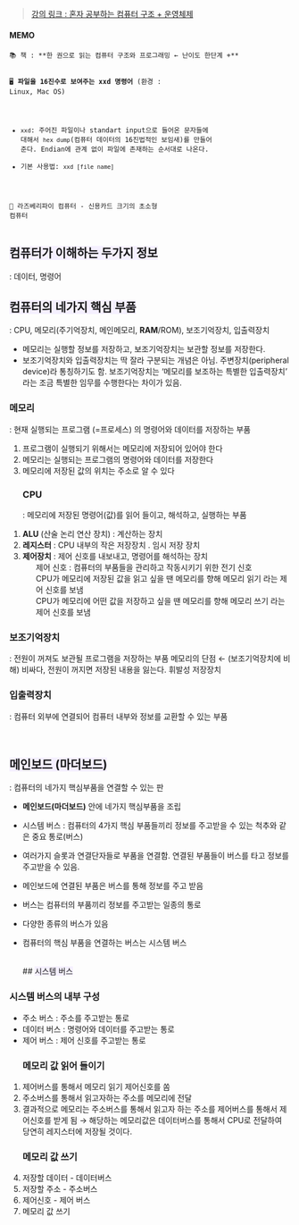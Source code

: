 <blockquote>
<p><a href="https://www.inflearn.com/course/%ED%98%BC%EC%9E%90-%EA%B3%B5%EB%B6%80%ED%95%98%EB%8A%94-%EC%BB%B4%ED%93%A8%ED%84%B0%EA%B5%AC%EC%A1%B0-%EC%9A%B4%EC%98%81%EC%B2%B4%EC%A0%9C/dashboard">강의 링크 : 혼자 공부하는 컴퓨터 구조 + 운영체제  </a></p>
</blockquote>
<h4 id="memo">MEMO</h4>
<pre><code>📚 책 : **한 권으로 읽는 컴퓨터 구조와 프로그래밍 ← 난이도 한단계 +**

🖥️ **파일을 16진수로 보여주는 xxd 명령어** (환경 : Linux, Mac OS)

- `xxd`: 주어진 파일이나 standart input으로 들어온 문자들에 대해서 `hex dump`(컴퓨터 데이터의 16진법적인 보임새)를 만들어 준다. 
  Endian에 관계 없이 파일에 존재하는 순서대로 나온다.
- 기본 사용법: `xxd [file name]`

🍓 라즈베리파이 컴퓨터 - 신용카드 크기의 초소형 컴퓨터</code></pre><h2 id="span-stylebackground-color-f5f0ff-컴퓨터가-이해하는-두가지-정보-span"><span style="background-color: #f5f0ff;"> 컴퓨터가 이해하는 두가지 정보 </span></h2>
<p>: 데이터, 명령어</p>
<h2 id="span-stylebackground-color-f5f0ff-컴퓨터의-네가지-핵심-부품span"><span style="background-color: #f5f0ff;"> 컴퓨터의 네가지 핵심 부품</span></h2>
<p> : CPU, 메모리(주기억장치, 메인메모리, <strong>RAM</strong>/ROM), 보조기억장치, 입출력장치</p>
<ul>
<li>메모리는 실행할 정보를 저장하고, 보조기억장치는 보관할 정보를 저장한다.</li>
<li>보조기억장치와 입출력장치는 딱 잘라 구분되는 개념은 아님. 주변장치(peripheral device)라 통칭하기도 함. 보조기억장치는 ‘메모리를 보조하는 특별한 입출력장치’ 라는 조금 특별한 임무를 수행한다는 차이가 있음.</li>
</ul>
<h3 id="메모리">메모리</h3>
<p>: 현재 실행되는 프로그램 (=프로세스) 의 명령어와 데이터를 저장하는 부품</p>
<ol>
<li>프로그램이 실행되기 위해서는 메모리에 저장되어 있어야 한다</li>
<li>메모리는 실행되는 프로그램의 명령어와 데이터를 저장한다</li>
<li>메모리에 저장된 값의 위치는 주소로 알 수 있다<h3 id="cpu">CPU</h3>
: 메모리에 저장된 명령어(값)를 읽어 들이고, 해석하고, 실행하는 부품</li>
</ol>
<ol>
<li><strong>ALU</strong> (산술 논리 연산 장치) : 계산하는 장치</li>
<li><strong>레지스터</strong> : CPU 내부의 작은 저장장치 . 임시 저장 장치</li>
<li><strong>제어장치</strong> :  제어 신호를 내보내고, 명령어를 해석하는 장치<ol>제어 신호 : 컴퓨터의 부품들을 관리하고 작동시키기 위한 전기 신호</ol>
<ol>CPU가 메모리에 저장된 값을 읽고 싶을 땐 메모리를 향해 메모리 읽기 라는 제어 신호를 보냄</ol>
<ol>CPU가 메모리에 어떤 값을 저장하고 싶을 땐 메모리를 향해 메모리 쓰기 라는 제어 신호를 보냄</ol>

</li>
</ol>
<h3 id="보조기억장치">보조기억장치</h3>
<p>: 전원이 꺼져도 보관될 프로그램을 저장하는 부품
  메모리의 단점 ← (보조기억장치에 비해) 비싸다, 전원이 꺼지면 저장된 내용을 잃는다. 휘발성 저장장치</p>
<h3 id="입출력장치">입출력장치</h3>
<p>: 컴퓨터 외부에 연결되어 컴퓨터 내부와 정보를 교환할 수 있는 부품</p>
<br />

<h2 id="span-stylebackground-color-f5f0ff메인보드-마더보드span"><span style="background-color: #f5f0ff;">메인보드 (마더보드)</span></h2>
<p>: 컴퓨터의 네가지 핵심부품을 연결할 수 있는 판 </p>
<ul>
<li><p><strong>메인보드(마더보드)</strong> 안에 네가지 핵심부품을 조립</p>
</li>
<li><p>시스템 버스 : 컴퓨터의 4가지 핵심 부품들끼리 정보를 주고받을 수 있는 척추와 같은 중요 통로(버스)</p>
</li>
<li><p>여러가지 슬롯과 연결단자들로 부품을 연결함. 연결된 부품들이 버스를 타고 정보를 주고받을 수 있음.</p>
</li>
<li><p>메인보드에 연결된 부품은 버스를 통해 정보를 주고 받음</p>
</li>
<li><p>버스는 컴퓨터의 부품끼리 정보를 주고받는 일종의 통로</p>
</li>
<li><p>다양한 종류의 버스가 있음</p>
</li>
<li><p>컴퓨터의 핵심 부품을 연결하는 버스는 시스템 버스</p>
<br />
## <span style="background-color: #f5f0ff;">시스템 버스</span>

</li>
</ul>
<h3 id="시스템-버스의-내부-구성">시스템 버스의 내부 구성</h3>
<ul>
<li>주소 버스 : 주소를 주고받는 통로</li>
<li>데이터 버스 : 명령어와 데이터를 주고받는 통로</li>
<li>제어 버스 : 제어 신호를 주고받는 통로<h3 id="메모리-값-읽어-들이기">메모리 값 읽어 들이기</h3>
</li>
</ul>
<ol>
<li>제어버스를 통해서 메모리 읽기 제어신호를 쏨</li>
<li>주소버스를 통해서 읽고자하는 주소를 메모리에 전달</li>
<li>결과적으로 메모리는 주소버스를 통해서 읽고자 하는 주소를 제어버스를 통해서 제어신호를 받게 됨 → 해당하는 메모리값은 데이터버스를 통해서 CPU로 전달하여 당연히 레지스터에 저장될 것이다.<h3 id="메모리-값-쓰기">메모리 값 쓰기</h3>
</li>
<li>저장할 데이터 - 데이터버스</li>
<li>저장할 주소 - 주소버스</li>
<li>제어신호 - 제어 버스</li>
<li>메모리 값 쓰기</li>
</ol>